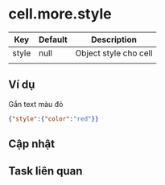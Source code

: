 # cell.more.style

| Key   | Default | Description           |
| ----- | ------- | --------------------- |
| style | null    | Object style cho cell |
|       |         |                       |

## Ví dụ

Gắn text màu đỏ

```json
{"style":{"color":"red"}}
```

## Cập nhật

## Task liên quan
